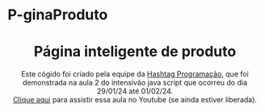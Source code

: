 # P-ginaProduto
<h1 align="center"> Página inteligente de produto</h1>

<p align="center">
Este cógido foi criado pela equipe da <a href="https://blp.hashtagtreinamentos.com/links-youtube?origemurl=hashtag_yt_org_bio_hashp" target="blank">Hashtag Programação</a>, que foi demonstrada na aula 2 do intensivão java script que ocorreu do dia 29/01/24 até 01/02/24. <br/>
<a href="https://www.youtube.com/playlist?list=PLVNNJXqE-FCSEWLNmE59K3jdEU3Gf6yXV">Clique aqui</a> para assistir essa aula no Youtube (se ainda estiver liberada).
</p>

